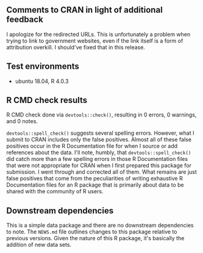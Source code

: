## Comments to CRAN in light of additional feedback

I apologize for the redirected URLs. This is unfortunately a problem when trying to link to government websites, even if the link itself is a form of attribution overkill. I should've fixed that in this release.

## Test environments

* ubuntu 18.04, R 4.0.3

## R CMD check results

R CMD check done via `devtools::check()`, resulting in 0 errors, 0 warnings, and 0 notes.

`devtools::spell_check()` suggests several spelling errors. However, what I submit to CRAN includes only the false positives. Almost all of these false positives occur in the R Documentation file for when I source or add references about the data. I'll note, humbly, that `devtools::spell_check()` did catch more than a few spelling errors in those R Documentation files that were not appropriate for CRAN when I first prepared this package for submission. I went through and corrected all of them. What remains are just false positives that come from the peculiarities of writing exhaustive R Documentation files for an R package that is primarily about data to be shared with the community of R users.

## Downstream dependencies

This is a simple data package and there are no downstream dependencies to note. The `NEWS.md` file outlines changes to this package relative to previous versions. Given the nature of this R package, it's basically the addition of new data sets.
